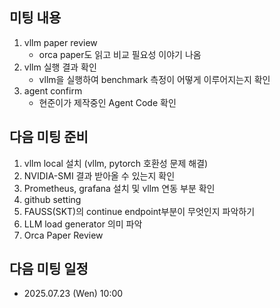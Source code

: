 ## 미팅 내용
1. vllm paper review
    - orca paper도 읽고 비교 필요성 이야기 나옴
2. vllm 실행 결과 확인
    - vllm을 실행하여 benchmark 측정이 어떻게 이루어지는지 확인
3. agent confirm    
    - 현준이가 제작중인 Agent Code 확인

## 다음 미팅 준비
1. vllm local 설치 (vllm, pytorch 호환성 문제 해결)
2. NVIDIA-SMI 결과 받아올 수 있는지 확인
3. Prometheus, grafana 설치 및 vllm 연동 부분 확인
4. github setting
5. FAUSS(SKT)의 continue endpoint부분이 무엇인지 파악하기
6. LLM load generator 의미 파악
7. Orca Paper Review

## 다음 미팅 일정
- 2025.07.23 (Wen) 10:00
